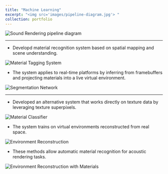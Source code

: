 ```yaml
---
title: "Machine Learning"
excerpt: "<img src='images/pipeline-diagram.jpg'> "
collection: portfolio
---
```


![Sound Rendering pipeline diagram](../../images/pipeline-diagram.jpg)

---

- Developd material recognition system based on spatial mapping and scene understanding.

![Material Tagging System](../../images/applied-segmentation.jpg)

- The system applies to real-time platforms by inferring from framebuffers and projecting materials into a live virtual environment.

![Segmentation Network](../../images/segmentation.jpg)

--- 

- Developed an alternative system that works directly on texture data by leveraging texture superpixels.

![Material Classifier](../../images/patch-classifier.jpg)

- The system trains on virtual environments reconstructed from real space.

![Environment Reconstruction](../../images/cst_isoview.png)

- These methods allow automatic material recognition for acoustic rendering tasks.

![Environment Reconstruction with Materials](../../images/CST-208-mats.png)
